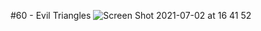#60 - Evil Triangles
![Screen Shot 2021-07-02 at 16 41 52](https://user-images.githubusercontent.com/60843577/124404655-0e39be00-dd66-11eb-8055-f48ec33f7514.png)
